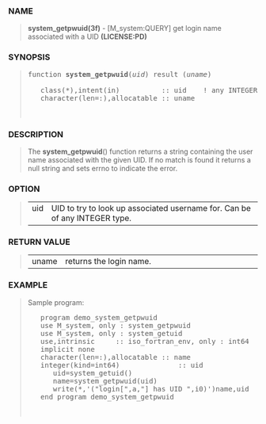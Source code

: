 <?
<body>
  <div id="Container">
    <div id="Content">
      <div class="c70"></div><a name="0"></a>

      <h3><a name="0">NAME</a></h3>

      <blockquote>
        <b>system_getpwuid(3f)</b> - [M_system:QUERY] get login name associated with a UID <b>(LICENSE:PD)</b>
      </blockquote><a name="contents" id="contents"></a> <a name="8"></a>

      <h3><a name="8">SYNOPSIS</a></h3>

      <blockquote>
        <pre>
function <b>system_getpwuid</b>(<i>uid</i>) result (<i>uname</i>)
<br />   class(*),intent(in)          :: uid    ! any INTEGER type
   character(len=:),allocatable :: uname
<br />
</pre>
      </blockquote><a name="2"></a>

      <h3><a name="2">DESCRIPTION</a></h3>

      <blockquote>
        <p>The <b>system_getpwuid</b>() function returns a string containing the user name associated with the given UID. If no match is found it returns a
        null string and sets errno to indicate the error.</p>
      </blockquote><a name="3"></a>

      <h3><a name="3">OPTION</a></h3>

      <blockquote>
        <table cellpadding="3">
          <tr valign="top">
            <td class="c71" width="6%" nowrap="nowrap">uid</td>

            <td valign="bottom">UID to try to look up associated username for. Can be of any INTEGER type.</td>
          </tr>
        </table>
      </blockquote><a name="4"></a>

      <h3><a name="4">RETURN VALUE</a></h3>

      <blockquote>
        <table cellpadding="3">
          <tr valign="top">
            <td class="c71" width="6%" nowrap="nowrap">uname</td>

            <td valign="bottom">returns the login name.</td>
          </tr>
        </table>
      </blockquote><a name="5"></a>

      <h3><a name="5">EXAMPLE</a></h3>

      <blockquote>
        Sample program:
        <pre>
   program demo_system_getpwuid
   use M_system, only : system_getpwuid
   use M_system, only : system_getuid
   use,intrinsic     :: iso_fortran_env, only : int64
   implicit none
   character(len=:),allocatable :: name
   integer(kind=int64)              :: uid
      uid=system_getuid()
      name=system_getpwuid(uid)
      write(*,'("login[",a,"] has UID ",i0)')name,uid
   end program demo_system_getpwuid
<br />
</pre>
      </blockquote><a name="6"></a>
    </div>
  </div>
</body>
